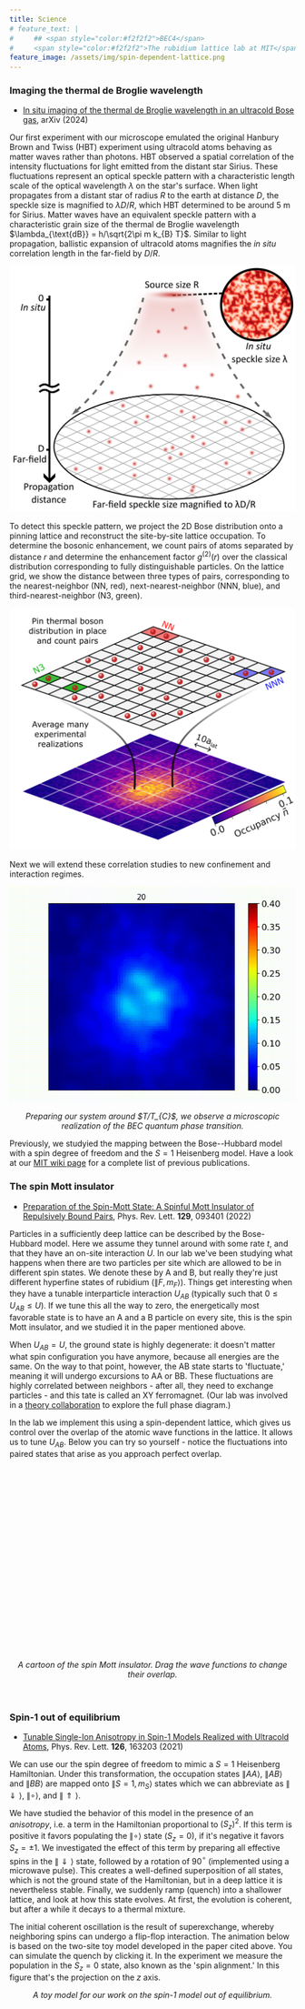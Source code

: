 ```yaml
---
title: Science
# feature_text: |
#     ## <span style="color:#f2f2f2">BEC4</span>
#     <span style="color:#f2f2f2">The rubidium lattice lab at MIT</span>
feature_image: /assets/img/spin-dependent-lattice.png
---
```


<script src="/assets/d3.min.js"></script>
<script src='https://cdn.jsdelivr.net/npm/mathjax@3/es5/tex-svg.js'></script>

<style>
.wannier {
    cursor: grab;
}

.feature {
    background-position: bottom;
}

.feature .container {
    min-height: 20vh;

}
</style>

### Imaging the thermal de Broglie wavelength

- [In situ imaging of the thermal de Broglie wavelength in an ultracold Bose gas](https://arxiv.org/pdf/2411.08779), arXiv (2024)

Our first experiment with our microscope emulated the original Hanbury Brown and Twiss (HBT) experiment using ultracold atoms behaving as matter waves rather than photons. HBT observed a spatial correlation of the intensity fluctuations for light emitted from the distant star Sirius. These fluctuations represent an optical speckle pattern with a characteristic length scale of the optical wavelength $\lambda$ on the star's surface. When light propagates from a distant star of radius $R$ to the earth at distance $D$, the speckle size is magnified to $\lambda D/R$, which HBT determined to be around $5~\mathrm{m}$ for Sirius. Matter waves have an equivalent speckle pattern with a characteristic grain size of the thermal de Broglie wavelength $\lambda_{\text{dB}} = h/\sqrt{2\pi m k_{B} T}$.  Similar to light propagation, ballistic expansion of ultracold atoms magnifies the $\textit{in situ}$ correlation length in the far-field by $D/R$. 

![](/assets/hbt_speckle.png)

To detect this speckle pattern, we project the 2D Bose distribution onto a pinning lattice and reconstruct the site-by-site lattice occupation. To determine the bosonic enhancement, we count pairs of atoms separated by distance $r$ and determine the enhancement factor $g^{(2)}(r)$ over the classical distribution corresponding to fully distinguishable particles. On the lattice grid, we show the distance between three types of pairs, corresponding to the nearest-neighbor (NN, red), next-nearest-neighbor (NNN, blue), and third-nearest-neighbor (N3, green). 

![](/assets/pairs.png)

Next we will extend these correlation studies to new confinement and interaction regimes. 

<p style="text-align:center">
    <img src="/assets/BEC_onset.gif">
    <p style="text-align:center">
    <em>Preparing our system around $T/T_{C}$, we observe a microscopic realization of the BEC quantum phase transition.</em>
    </p>
</p>

Previously, we studyied the mapping between the Bose--Hubbard model with a spin degree of freedom and the $S = 1$ Heisenberg model. 
Have a look at our [MIT wiki page](https://wikis.mit.edu/confluence/display/bec4/Publications) for a complete list of previous publications.

### The spin Mott insulator
- [Preparation of the Spin-Mott State: A Spinful Mott Insulator of Repulsively Bound Pairs](https://journals.aps.org/prl/abstract/10.1103/PhysRevLett.128.093401), Phys. Rev. Lett. **129**, 093401 (2022)

Particles in a sufficiently deep lattice can be described by the Bose-Hubbard model. Here we assume they tunnel around with some rate $t$, and that they have an on-site interaction $U$.
In our lab we've been studying what happens when there are two particles per site which are allowed to be in different spin states. We denote these by A and B, but really they're just different hyperfine states of rubidium ($\|F, m_F\rangle$). Things get interesting when they have a tunable interparticle interaction $U_{AB}$ (typically such that $0 \leq U_{AB} \leq U$). If we tune this all the way to zero, the energetically most favorable state is to have an A and a B particle on every site, this is the spin Mott insulator, and we studied it in the paper mentioned above.

When $U_{AB} = U$, the ground state is highly degenerate: it doesn't matter what spin configuration you have anymore, because all energies are the same. On the way to that point, however, the AB state starts to 'fluctuate,' meaning it will undergo excursions to AA or BB. These fluctuations are highly correlated between neighbors - after all, they need to exchange particles - and this tate is called an XY ferromagnet. (Our lab was involved in a [theory collaboration](https://journals.aps.org/pra/abstract/10.1103/PhysRevA.92.041602) to explore the full phase diagram.)

In the lab we implement this using a spin-dependent lattice, which gives us control over the overlap of the atomic wave functions in the lattice. It allows us to tune $U_{AB}$. Below you can try so yourself - notice the fluctuations into paired states that arise as you approach perfect overlap.

<div id = "wannier-container" style="text-align:center;position:relative;padding:20px 0;">
    <svg id = "lattice-phase">
    </svg>
    <svg id = "wannier">
    </svg>
    <p id = "latticeInfoBox" style="opacity:1;">
        <em>A cartoon of the spin Mott insulator. Drag the wave functions to change their overlap.</em>
    </p>
</div>


<script src="/assets/spin-mott.js"></script>

### Spin-1 out of equilibrium
- [Tunable Single-Ion Anisotropy in Spin-1 Models Realized with Ultracold Atoms](https://journals.aps.org/prl/abstract/10.1103/PhysRevLett.126.163203), Phys. Rev. Lett. **126**, 163203 (2021)

We can use our the spin degree of freedom to mimic a $S = 1$ Heisenberg Hamiltonian. Under this transformation, the occupation states $\|AA\rangle$, $\|AB\rangle$ and $\|BB\rangle$ are mapped onto $\|S = 1, m_S\rangle$ states which we can abbreviate as $\|\Downarrow\rangle$, $\|\circ\rangle$, and $\|\Uparrow\rangle$.

We have studied the behavior of this model in the presence of an *anisotropy*, i.e. a term in the Hamiltonian proportional to $(S_z)^2$. If this term is positive it favors populating the $\|\circ\rangle$ state ($S_z = 0$), if it's negative it favors $S_z = \pm 1$. We investigated the effect of this term by preparing all effective spins in the $\|\Downarrow\rangle$ state, followed by a rotation of 90$^\circ$ (implemented using a microwave pulse). This creates a well-defined superposition of all states, which is not the ground state of the Hamiltonian, but in a deep lattice it is nevertheless stable. Finally, we suddenly ramp (quench) into a shallower lattice, and look at how this state evolves. At first, the evolution is coherent, but after a while it decays to a thermal mixture.

The initial coherent oscillation is the result of superexchange, whereby neighboring spins can undergo a flip-flop interaction. The animation below is based on the two-site toy model developed in the paper cited above. You can simulate the quench by clicking it. In the experiment we measure the population in the $S_z = 0$ state, also known as the 'spin alignment.' In this figure that's the projection on the $z$ axis.

<div id = "two-site-container"></div>
<p style="text-align:center">
  <em>A toy model for our work on the spin-1 model out of equilibrium.</em>
</p>

<script src="/assets/animate-twosite.js"></script>

<!-- - [Coherence Times of Bose-Einstein Condensates beyond the Shot-Noise Limit via Superfluid Shielding](https://journals.aps.org/prl/abstract/10.1103/PhysRevLett.117.275301), Phys. Rev. Lett. **117**, 275301 (2016)
 -->
